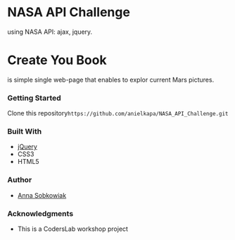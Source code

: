 # NASA API Challenge
using NASA API: ajax, jquery.

# Create You Book
is simple single web-page that enables to explor current Mars pictures.

### Getting Started
Clone this repository```https://github.com/anielkapa/NASA_API_Challenge.git```

### Built With
* [jQuery](https://jquery.com/)
* CSS3
* HTML5

### Author
* [Anna Sobkowiak](https://github.com/anielkapa)

### Acknowledgments
* This is a CodersLab workshop project
